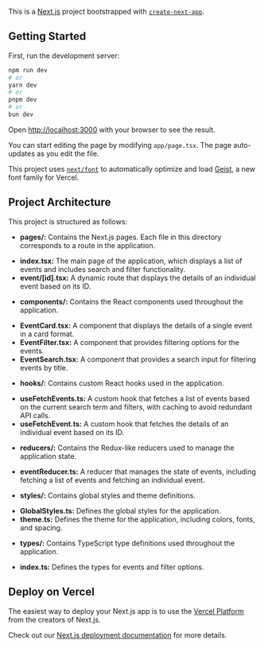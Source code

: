 This is a [Next.js](https://nextjs.org) project bootstrapped with [`create-next-app`](https://nextjs.org/docs/app/api-reference/cli/create-next-app).

## Getting Started

First, run the development server:

```bash
npm run dev
# or
yarn dev
# or
pnpm dev
# or
bun dev
```

Open [http://localhost:3000](http://localhost:3000) with your browser to see the result.

You can start editing the page by modifying `app/page.tsx`. The page auto-updates as you edit the file.

This project uses [`next/font`](https://nextjs.org/docs/app/building-your-application/optimizing/fonts) to automatically optimize and load [Geist](https://vercel.com/font), a new font family for Vercel.

## Project Architecture
This project is structured as follows:

* **pages/:** Contains the Next.js pages. Each file in this directory corresponds to a route in the application.
- **index.tsx:** The main page of the application, which displays a list of events and includes search and filter functionality.
- **event/[id].tsx:** A dynamic route that displays the details of an individual event based on its ID.

* **components/:** Contains the React components used throughout the application.
- **EventCard.tsx:** A component that displays the details of a single event in a card format.
- **EventFilter.tsx:** A component that provides filtering options for the events.
- **EventSearch.tsx:** A component that provides a search input for filtering events by title.

* **hooks/:** Contains custom React hooks used in the application.
- **useFetchEvents.ts:** A custom hook that fetches a list of events based on the current search term and filters, with caching to avoid redundant API calls.
- **useFetchEvent.ts:** A custom hook that fetches the details of an individual event based on its ID.

* **reducers/:** Contains the Redux-like reducers used to manage the application state.
- **eventReducer.ts:** A reducer that manages the state of events, including fetching a list of events and fetching an individual event.

* **styles/:** Contains global styles and theme definitions.
- **GlobalStyles.ts:** Defines the global styles for the application.
- **theme.ts:** Defines the theme for the application, including colors, fonts, and spacing.

* **types/:** Contains TypeScript type definitions used throughout the application.
- **index.ts:** Defines the types for events and filter options.

## Deploy on Vercel

The easiest way to deploy your Next.js app is to use the [Vercel Platform](https://vercel.com/new?utm_medium=default-template&filter=next.js&utm_source=create-next-app&utm_campaign=create-next-app-readme) from the creators of Next.js.

Check out our [Next.js deployment documentation](https://nextjs.org/docs/app/building-your-application/deploying) for more details.
